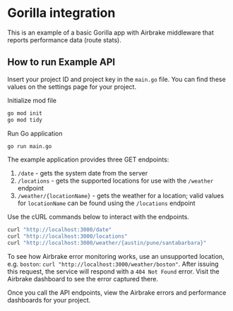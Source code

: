# Gorilla integration

This is an example of a basic Gorilla app with Airbrake middleware that reports performance data (route stats).

## How to run Example API

Insert your project ID and project key in the `main.go` file. You can find these values on the settings page for your project.

Initialize mod file

```sh
go mod init
go mod tidy
```

Run Go application

```sh
go run main.go
```

The example application provides three GET endpoints:

1. `/date` - gets the system date from the server
2. `/locations` - gets the supported locations for use with the `/weather` endpoint
3. `/weather/{locationName}` - gets the weather for a location; valid values for `locationName` can be found using the `/locations` endpoint

Use the cURL commands below to interact with the endpoints.

```sh
curl "http://localhost:3000/date"
curl "http://localhost:3000/locations"
curl "http://localhost:3000/weather/{austin/pune/santabarbara}"
```

To see how Airbrake error monitoring works, use an unsupported location, e.g. `boston`: `curl "http://localhost:3000/weather/boston"`.
After issuing this request, the service will respond with a `404 Not Found` error. Visit the Airbrake dashboard to see the error captured there.

Once you call the API endpoints, view the Airbrake errors and performance dashboards for your project.
